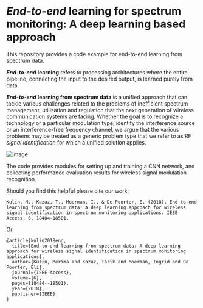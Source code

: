 # *End-to-end* learning for spectrum monitoring: A deep learning based approach

This repository provides a code example for end-to-end learning from spectrum data.

***End-to-end* learning** refers to processing architectures where the entire pipeline, connecting the input to the desired output,
is learned purely from data.

***End-to-end* learning from spectrum data** is a unified approach that can tackle various challenges related to the problems of inefficient spectrum management,
utilization and regulation that the next generation of wireless communication systems are facing. 
Whether the goal is to recognize a technology or a particular modulation type, identify the interference source or an interference-free frequency channel, we argue
that the various problems may be treated as a generic problem type that we refer to as RF *signal identification* for which a unified solution applies.

![image](https://user-images.githubusercontent.com/7999611/30512249-8951f024-9aeb-11e7-89ba-3f3e7ce10bbb.png)

The code provides modules for setting up and training a CNN network, and collecting performance evaluation results for wireless signal modulation recognition.


Should you find this helpful please cite our work:

```
Kulin, M., Kazaz, T., Moerman, I., & De Poorter, E. (2018). End-to-end learning from spectrum data: A deep learning approach for wireless signal identification in spectrum monitoring applications. IEEE Access, 6, 18484-18501.
```

Or


```
@article{kulin2018end,
  title={End-to-end learning from spectrum data: A deep learning approach for wireless signal identification in spectrum monitoring applications},
  author={Kulin, Merima and Kazaz, Tarik and Moerman, Ingrid and De Poorter, Eli},
  journal={IEEE Access},
  volume={6},
  pages={18484--18501},
  year={2018},
  publisher={IEEE}
}

```
